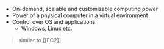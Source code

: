 - On-demand, scalable and customizable computing power
- Power of a physical computer in a virtual environment
- Control over OS and applications
	- Windows, Linux etc.

> similar to [[EC2]]